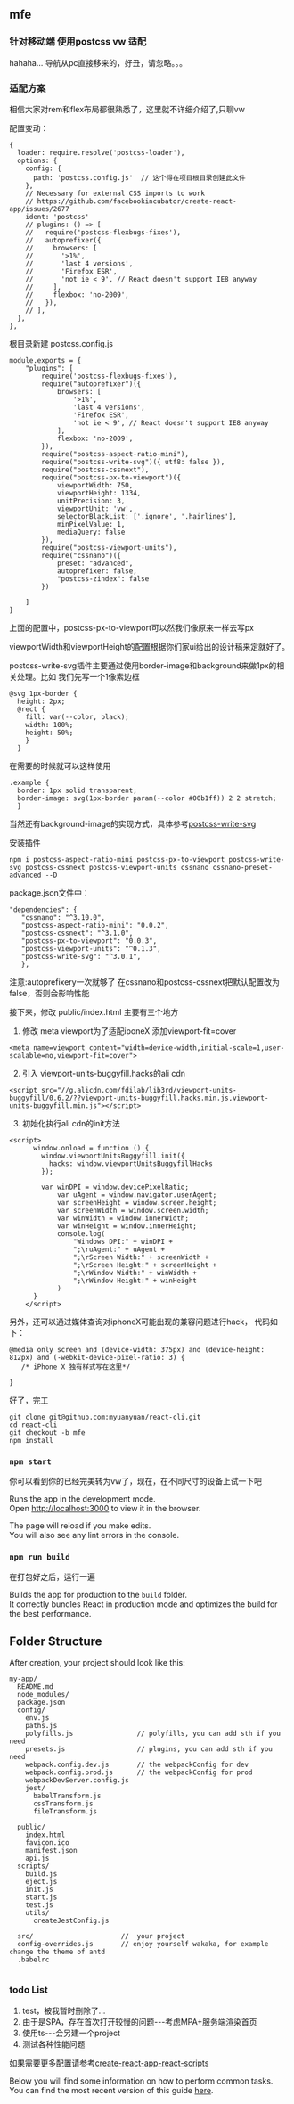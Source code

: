 <!--This project was bootstrapped with [Create React App](https://github.com/facebookincubator/create-react-app).-->

## mfe 
### 针对移动端 使用postcss vw 适配
hahaha... 
导航从pc直接移来的，好丑，请忽略。。。

### 适配方案
相信大家对rem和flex布局都很熟悉了，这里就不详细介绍了,只聊vw

配置变动：
```
{
  loader: require.resolve('postcss-loader'),
  options: {
    config: {
      path: 'postcss.config.js'  // 这个得在项目根目录创建此文件
    },
    // Necessary for external CSS imports to work
    // https://github.com/facebookincubator/create-react-app/issues/2677
    ident: 'postcss'
    // plugins: () => [
    //   require('postcss-flexbugs-fixes'),
    //   autoprefixer({
    //     browsers: [
    //       '>1%',
    //       'last 4 versions',
    //       'Firefox ESR',
    //       'not ie < 9', // React doesn't support IE8 anyway
    //     ],
    //     flexbox: 'no-2009',
    //   }),
    // ],
  },
},
```
根目录新建 postcss.config.js
```
module.exports = {
    "plugins": [
        require('postcss-flexbugs-fixes'),
        require("autoprefixer")({
            browsers: [
                '>1%',
                'last 4 versions',
                'Firefox ESR',
                'not ie < 9', // React doesn't support IE8 anyway
            ],
            flexbox: 'no-2009',
        }),
        require("postcss-aspect-ratio-mini"),
        require("postcss-write-svg")({ utf8: false }),
        require("postcss-cssnext"),
        require("postcss-px-to-viewport")({
            viewportWidth: 750,
            viewportHeight: 1334,
            unitPrecision: 3,
            viewportUnit: 'vw',
            selectorBlackList: ['.ignore', '.hairlines'],
            minPixelValue: 1,
            mediaQuery: false
        }),
        require("postcss-viewport-units"),
        require("cssnano")({
            preset: "advanced",
            autoprefixer: false,
            "postcss-zindex": false
        })

    ]
}
```
上面的配置中，postcss-px-to-viewport可以然我们像原来一样去写px

viewportWidth和viewportHeight的配置根据你们家ui给出的设计稿来定就好了。

postcss-write-svg插件主要通过使用border-image和background来做1px的相关处理。比如
我们先写一个1像素边框
```
@svg 1px-border {
  height: 2px; 
  @rect { 
    fill: var(--color, black); 
    width: 100%; 
    height: 50%; 
    } 
  } 
```
在需要的时候就可以这样使用
```
.example { 
  border: 1px solid transparent; 
  border-image: svg(1px-border param(--color #00b1ff)) 2 2 stretch; 
  }
```
当然还有background-image的实现方式，具体参考[postcss-write-svg](https://github.com/jonathantneal/postcss-write-svghttps://github.com/jonathantneal/postcss-write-svg)

安装插件

```
npm i postcss-aspect-ratio-mini postcss-px-to-viewport postcss-write-svg postcss-cssnext postcss-viewport-units cssnano cssnano-preset-advanced --D
```
package.json文件中：
```
"dependencies": {
   "cssnano": "^3.10.0", 
   "postcss-aspect-ratio-mini": "0.0.2", 
   "postcss-cssnext": "^3.1.0", 
   "postcss-px-to-viewport": "0.0.3", 
   "postcss-viewport-units": "^0.1.3", 
   "postcss-write-svg": "^3.0.1", 
   },

```

注意:autoprefixery一次就够了 在cssnano和postcss-cssnext把默认配置改为false，否则会影响性能

接下来，修改 public/index.html
主要有三个地方
1. 修改 meta viewport为了适配iponeX 添加viewport-fit=cover
```
<meta name=viewport content="width=device-width,initial-scale=1,user-scalable=no,viewport-fit=cover">
```
2. 引入 viewport-units-buggyfill.hacks的ali cdn 
```
<script src="//g.alicdn.com/fdilab/lib3rd/viewport-units-buggyfill/0.6.2/??viewport-units-buggyfill.hacks.min.js,viewport-units-buggyfill.min.js"></script>
```
3. 初始化执行ali cdn的init方法
```
<script>
      window.onload = function () {
        window.viewportUnitsBuggyfill.init({
          hacks: window.viewportUnitsBuggyfillHacks
        });

        var winDPI = window.devicePixelRatio;
            var uAgent = window.navigator.userAgent;
            var screenHeight = window.screen.height;
            var screenWidth = window.screen.width;
            var winWidth = window.innerWidth;
            var winHeight = window.innerHeight;
            console.log(
                "Windows DPI:" + winDPI +
                ";\ruAgent:" + uAgent +
                ";\rScreen Width:" + screenWidth +
                ";\rScreen Height:" + screenHeight +
                ";\rWindow Width:" + winWidth +
                ";\rWindow Height:" + winHeight
            )
      }
    </script>
```
另外，还可以通过媒体查询对iphoneX可能出现的兼容问题进行hack，
代码如下：
```
@media only screen and (device-width: 375px) and (device-height: 812px) and (-webkit-device-pixel-ratio: 3) {
   /* iPhone X 独有样式写在这里*/ 
   
}
```
好了，完工

```
git clone git@github.com:myuanyuan/react-cli.git
cd react-cli
git checkout -b mfe
npm install
```
### `npm start`
你可以看到你的已经完美转为vw了，现在，在不同尺寸的设备上试一下吧

Runs the app in the development mode.<br>
Open [http://localhost:3000](http://localhost:3000) to view it in the browser.

The page will reload if you make edits.<br>
You will also see any lint errors in the console.


### `npm run build`
在打包好之后，运行一遍

Builds the app for production to the `build` folder.<br>
It correctly bundles React in production mode and optimizes the build for the best performance.

## Folder Structure

After creation, your project should look like this:

```
my-app/
  README.md
  node_modules/
  package.json
  config/
    env.js
    paths.js
    polyfills.js                // polyfills, you can add sth if you need
    presets.js                  // plugins, you can add sth if you need
    webpack.config.dev.js       // the webpackConfig for dev
    webpack.config.prod.js      // the webpackConfig for prod
    webpackDevServer.config.js
    jest/
      babelTransform.js
      cssTransform.js
      fileTransform.js

  public/
    index.html
    favicon.ico
    manifest.json
    api.js
  scripts/
    build.js
    eject.js
    init.js
    start.js
    test.js
    utils/
      createJestConfig.js

  src/                      //  your project
  config-overrides.js       // enjoy yourself wakaka, for example change the theme of antd
  .babelrc
    
```

### todo List
1. test，被我暂时删除了... 
2. 由于是SPA，存在首次打开较慢的问题---考虑MPA+服务端渲染首页
3. 使用ts---会另建一个project
4. 测试各种性能问题

如果需要更多配置请参考[create-react-app-react-scripts](https://github.com/myuanyuan/create-react-app-react-scripts)

Below you will find some information on how to perform common tasks.<br>
You can find the most recent version of this guide [here](https://github.com/facebookincubator/create-react-app/blob/master/packages/react-scripts/template/README.md).


